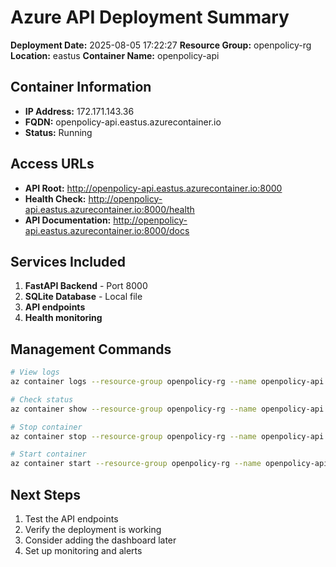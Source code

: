 # Azure API Deployment Summary

**Deployment Date:** 2025-08-05 17:22:27
**Resource Group:** openpolicy-rg
**Location:** eastus
**Container Name:** openpolicy-api

## Container Information

- **IP Address:** 172.171.143.36
- **FQDN:** openpolicy-api.eastus.azurecontainer.io
- **Status:** Running

## Access URLs

- **API Root:** http://openpolicy-api.eastus.azurecontainer.io:8000
- **Health Check:** http://openpolicy-api.eastus.azurecontainer.io:8000/health
- **API Documentation:** http://openpolicy-api.eastus.azurecontainer.io:8000/docs

## Services Included

1. **FastAPI Backend** - Port 8000
2. **SQLite Database** - Local file
3. **API endpoints**
4. **Health monitoring**

## Management Commands

```bash
# View logs
az container logs --resource-group openpolicy-rg --name openpolicy-api

# Check status
az container show --resource-group openpolicy-rg --name openpolicy-api

# Stop container
az container stop --resource-group openpolicy-rg --name openpolicy-api

# Start container
az container start --resource-group openpolicy-rg --name openpolicy-api
```

## Next Steps

1. Test the API endpoints
2. Verify the deployment is working
3. Consider adding the dashboard later
4. Set up monitoring and alerts

